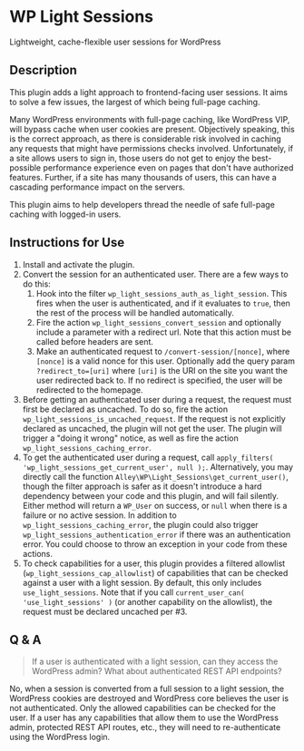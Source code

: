 # WP Light Sessions

Lightweight, cache-flexible user sessions for WordPress

## Description

This plugin adds a light approach to frontend-facing user sessions. It aims to solve a few issues, the largest of
which being full-page caching.

Many WordPress environments with full-page caching, like WordPress VIP, will bypass cache when user cookies are
present. Objectively speaking, this is the correct approach, as there is considerable risk involved in caching any
requests that might have permissions checks involved. Unfortunately, if a site allows users to sign in, those users do
not get to enjoy the best-possible performance experience even on pages that don't have authorized features. Further,
if a site has many thousands of users, this can have a cascading performance impact on the servers.

This plugin aims to help developers thread the needle of safe full-page caching with logged-in users.

## Instructions for Use

1. Install and activate the plugin.
2. Convert the session for an authenticated user. There are a few ways to do this:
   1. Hook into the filter `wp_light_sessions_auth_as_light_session`. This fires when the user is authenticated, and if
      it evaluates to `true`, then the rest of the process will be handled automatically.
   2. Fire the action `wp_light_sessions_convert_session` and optionally include a parameter with a redirect url. Note
      that this action must be called before headers are sent.
   3. Make an authenticated request to `/convert-session/[nonce]`, where `[nonce]` is a valid nonce for this user.
      Optionally add the query param `?redirect_to=[uri]` where `[uri]` is the URI on the site you want the user
      redirected
      back to. If no redirect is specified, the user will be redirected to the homepage.
3. Before getting an authenticated user during a request, the request must first be declared as uncached. To do so, fire
   the action `wp_light_sessions_is_uncached_request`. If the request is not explicitly
   declared as uncached, the plugin will not get the user. The plugin will trigger a "doing it wrong" notice, as well as
   fire the action `wp_light_sessions_caching_error`.
4. To get the authenticated user during a request, call `apply_filters( 'wp_light_sessions_get_current_user', null );`.
   Alternatively, you may directly call the function `Alley\WP\Light_Sessions\get_current_user()`, though the filter
   approach is safer as it doesn't introduce a hard dependency between your code and this plugin, and will fail
   silently. Either method will return a `WP_User` on success, or `null` when there is a failure or no active session.
   In addition to `wp_light_sessions_caching_error`, the plugin could also
   trigger `wp_light_sessions_authentication_error` if there was an authentication error. You could choose to throw an
   exception in your code from these actions.
5. To check capabilities for a user, this plugin provides a filtered allowlist (`wp_light_sessions_cap_allowlist`) of
   capabilities that can be checked against a user with a light session. By default, this only
   includes `use_light_sessions`. Note that if you call `current_user_can( 'use_light_sessions' )` (or another
   capability on the allowlist), the request must be declared uncached per #3.

## Q & A

> If a user is authenticated with a light session, can they access the WordPress admin? What about authenticated REST
> API endpoints?

No, when a session is converted from a full session to a light session, the WordPress cookies are destroyed and
WordPress core believes the user is not authenticated. Only the allowed capabilities can be checked for the user. If a
user has any capabilities that allow them to use the WordPress admin, protected REST API routes, etc., they will need to
re-authenticate using the WordPress login.
